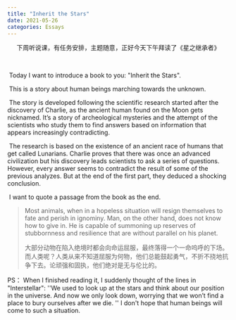 ```yaml
---
title: "Inherit the Stars"
date: 2021-05-26
categories: Essays
---
```


<center>下周听说课，有任务安排，主题随意，正好今天下午拜读了《星之继承者》</center>

​	<!--more-->

​	Today I want to introduce a book to you: "Inherit the Stars".

​	This is a story about human beings marching towards the unknown.

​	The story is developed following the scientific research started after the discovery of Charlie, as the ancient human found on the Moon gets nicknamed. It’s a story of archeological mysteries and the attempt of the scientists who study them to find answers based on information that appears increasingly contradicting.

​	The research is based on the existence of an ancient race of humans that get called Lunarians. Charlie proves that there was once an advanced civilization but his discovery leads scientists to ask a series of questions. However, every answer seems to contradict the result of some of the previous analyzes. But at the end of the first part, they deduced a shocking conclusion.

​	I want to quote a passage from the book as the end. 

> Most animals, when in a hopeless situation will resign themselves to fate and perish in ignominy. Man, on the other hand, does not know how to give in. He is capable of summoning up reserves of stubbornness and resilience that are without parallel on his planet. 
>
> 大部分动物在陷入绝境时都会向命运屈服，最终落得一个一命呜呼的下场。而人类呢？人类从来不知道屈服为何物，他们总能鼓起勇气，不折不挠地抗争下去。论顽强和固执，他们绝对是无与伦比的。

PS： When I finished reading it, I suddenly thought of the lines in "Interstellar": ''We used to look up at the stars and think about our position in the universe. And now we only look down, worrying that we won’t find a place to bury ourselves after we die. '' I don't hope that human beings will come to such a situation.





